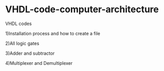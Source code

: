 # VHDL-code-computer-architecture
VHDL codes

1)Installation process and how to create a file

2)All logic gates

3)Adder and subtractor

4)Multiplexer and Demultiplexer
